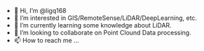 - 👋 Hi, I’m @ligq168
- 👀 I’m interested in GIS/RemoteSense/LiDAR/DeepLearning, etc.
- 🌱 I’m currently learning some knowledge about LiDAR.
- 💞️ I’m looking to collaborate on Point Clound Data processing.
- 📫 How to reach me ...

<!---
ligq168/ligq168 is a ✨ special ✨ repository because its `README.md` (this file) appears on your GitHub profile.
You can click the Preview link to take a look at your changes.
--->

